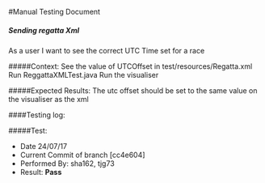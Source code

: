 #Manual Testing Document 

##### Sending regatta Xml
As a user I want to see the correct UTC Time set for a race


#####Context:
    See the value of UTCOffset in test/resources/Regatta.xml
    Run ReggattaXMLTest.java
    Run the visualiser
    
#####Expected Results:
    The utc offset should be set to the same value on the visualiser as the xml 
    

####Testing log:

#####Test:
   
- Date 24/07/17
- Current Commit of branch [cc4e604]
- Performed By: sha162, tjg73
- Result: **Pass**

